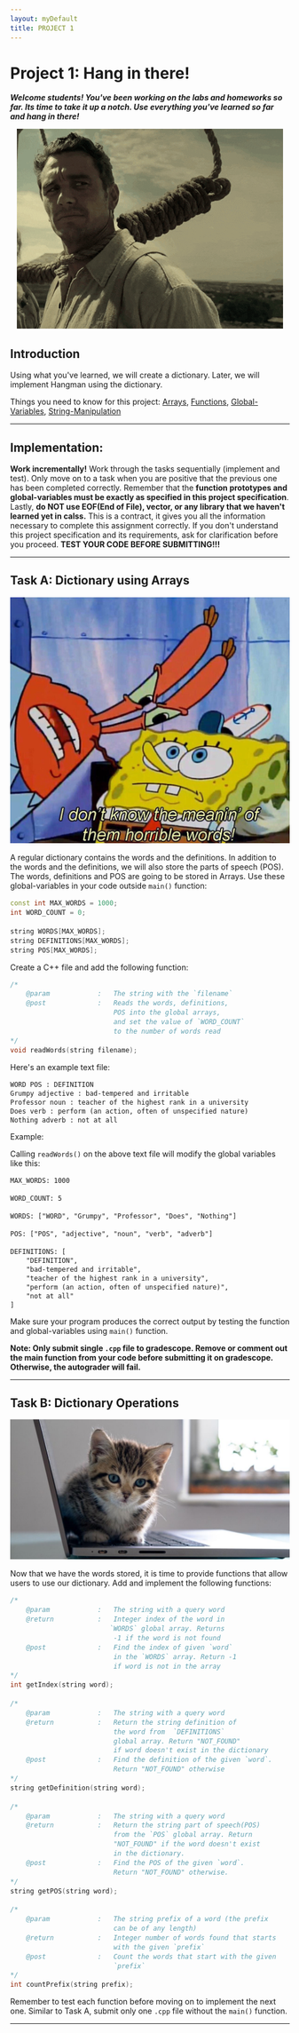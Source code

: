 ```yaml
---  
layout: myDefault
title: PROJECT 1
---   
```


# Project 1: Hang in there!

_**Welcome students! You've been working on the labs and homeworks so far. Its time to take it up a notch. Use everything you've learned so far and hang in there!**_
<p align="center">
    <img src="hangin.gif" alt="hangin"/>
</p>

## Introduction

Using what you've learned, we will create a dictionary. Later, we will implement Hangman using the dictionary.

Things you need to know for this project: [Arrays](https://www.geeksforgeeks.org/arrays-in-c-cpp/), [Functions](https://www.geeksforgeeks.org/functions-in-cpp/),  [Global-Variables](https://www.geeksforgeeks.org/scope-of-variables-in-c/), [String-Manipulation](https://www.geeksforgeeks.org/substring-in-cpp/)

---
## Implementation:


**Work incrementally!** Work through the tasks sequentially (implement and test). Only move on to a task when you are positive that the previous one has been completed correctly. Remember that the **function prototypes and global-variables must be exactly as specified in this project specification**. Lastly, **do NOT use EOF(End of File), vector, or any library that we haven't learned yet in calss.** This is a contract, it gives you all the information necessary to complete this assignment correctly. If you don't understand this project specification and its requirements, ask for clarification before you proceed. **TEST YOUR CODE BEFORE SUBMITTING!!!**

---  

## Task A: Dictionary using Arrays
<p align="center">
    <img src="horrible.jpg" alt="horrible" width="600"/>
</p>

A regular dictionary contains the words and the definitions. In addition to the words and the definitions, we will also store the parts of speech (POS). The words, definitions and POS are going to be stored in Arrays. Use these global-variables in your code outside `main()` function:

``` Cpp
const int MAX_WORDS = 1000;
int WORD_COUNT = 0;

string WORDS[MAX_WORDS];
string DEFINITIONS[MAX_WORDS];
string POS[MAX_WORDS];
```

Create a C++ file and add the following function:

```Cpp
/*
    @param            :   The string with the `filename`
    @post             :   Reads the words, definitions, 
                          POS into the global arrays, 
                          and set the value of `WORD_COUNT` 
                          to the number of words read
*/
void readWords(string filename);
```
Here's an example text file:
```
WORD POS : DEFINITION
Grumpy adjective : bad-tempered and irritable
Professor noun : teacher of the highest rank in a university
Does verb : perform (an action, often of unspecified nature)
Nothing adverb : not at all
```

Example:

Calling `readWords()` on the above text file will modify the global variables like this:

```
MAX_WORDS: 1000

WORD_COUNT: 5

WORDS: ["WORD", "Grumpy", "Professor", "Does", "Nothing"]

POS: ["POS", "adjective", "noun", "verb", "adverb"]

DEFINITIONS: [
    "DEFINITION",
    "bad-tempered and irritable", 
    "teacher of the highest rank in a university", 
    "perform (an action, often of unspecified nature)", 
    "not at all"
]
```


Make sure your program produces the correct output by testing the function and global-variables using `main()` function. 

**Note: Only submit single `.cpp` file to gradescope. Remove or comment out the main function from your code before submitting it on gradescope. Otherwise, the autograder will fail.**

---

## Task B: Dictionary Operations
<p align="center">
    <img src="cat.jpg" alt="catto" width="600"/>
</p>
Now that we have the words stored, it is time to provide functions that allow users to use our dictionary. Add and implement the following functions:

```Cpp
/*
    @param            :   The string with a query word
    @return           :   Integer index of the word in 
                         `WORDS` global array. Returns 
                          -1 if the word is not found
    @post             :   Find the index of given `word` 
                          in the `WORDS` array. Return -1 
                          if word is not in the array
*/
int getIndex(string word);

/*
    @param            :   The string with a query word
    @return           :   Return the string definition of 
                          the word from  `DEFINITIONS` 
                          global array. Return "NOT_FOUND" 
                          if word doesn't exist in the dictionary
    @post             :   Find the definition of the given `word`. 
                          Return "NOT_FOUND" otherwise
*/
string getDefinition(string word);

/*
    @param            :   The string with a query word
    @return           :   Return the string part of speech(POS) 
                          from the `POS` global array. Return 
                          "NOT_FOUND" if the word doesn't exist 
                          in the dictionary.
    @post             :   Find the POS of the given `word`. 
                          Return "NOT_FOUND" otherwise.
*/
string getPOS(string word);

/*
    @param            :   The string prefix of a word (the prefix 
                          can be of any length)
    @return           :   Integer number of words found that starts 
                          with the given `prefix`
    @post             :   Count the words that start with the given 
                          `prefix`
*/
int countPrefix(string prefix);
```
Remember to test each function before moving on to implement the next one. Similar to Task A, submit only one `.cpp` file without the `main()` function.

---
